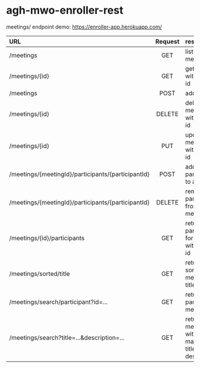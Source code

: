 # agh-mwo-enroller-rest
meetings/ endpoint
demo: https://enroller-app.herokuapp.com/

| URL | Request |result |
| :-------------|:-------------:|:-------------|
| /meetings     | GET | list of all meetings |
| /meetings/{id}| GET | get meeting with given id| 
| /meetings | POST | add meeting|
| /meetings/{id}|DELETE|delete meeting with given id|
| /meetings/{id} | PUT | update meeting with given id|
|/meetings/{meetingId}/participants/{participantId}|POST| add participant to a meeting|
|/meetings/{meetingId}/participants/{participantId}|DELETE| remove participant from meeting |
|/meetings/{id}/participants | GET| returns participants for meeting with given id|
|/meetings/sorted/title |GET| return sorted meetings by titles|
|/meetings/search/participant?id=...|GET| return participant's meetings |
|/meetings/search?title=...&description=... | GET | returns meetings with matching title and/or description |
